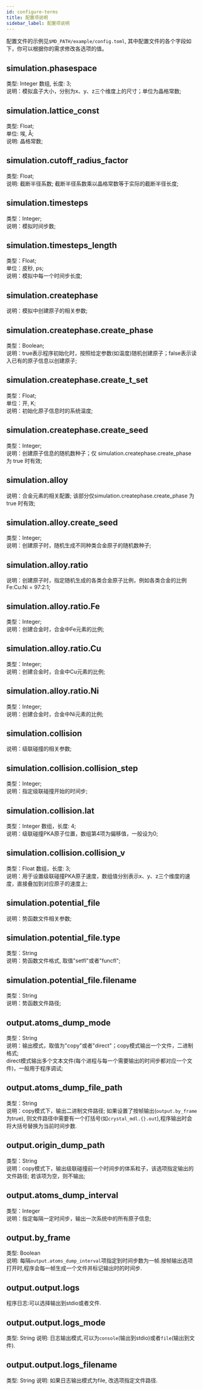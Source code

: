 ```yaml
---
id: configure-terms
title: 配置项说明
sidebar_label: 配置项说明
---
```


配置文件的示例见`$MD_PATH/example/config.toml`, 其中配置文件的各个字段如下，你可以根据你的需求修改各选项的值。

## simulation.phasespace
类型: Integer 数组, 长度: 3;  
说明：模拟盒子大小，分别为x、y、z三个维度上的尺寸；单位为晶格常数;

## simulation.lattice_const
类型: Float;  
单位: 埃, Å;  
说明: 晶格常数;

## simulation.cutoff_radius_factor
类型: Float;  
说明: 截断半径系数; 截断半径系数乘以晶格常数等于实际的截断半径长度;

## simulation.timesteps
类型：Integer;   
说明：模拟时间步数;  

## simulation.timesteps_length
类型：Float;  
单位：皮秒, ps;  
说明：模拟中每一个时间步长度;  

## simulation.createphase
说明：模拟中创建原子的相关参数;  

## simulation.createphase.create_phase
类型：Boolean;  
说明：true表示程序初始化时，按照给定参数(如温度)随机创建原子；false表示读入已有的原子信息以创建原子;  

## simulation.createphase.create_t_set
类型：Float;  
单位：开, K;  
说明：初始化原子信息时的系统温度;  
 <!--仅 simulation.createphase.create_phase 为 true 时有效 -->

## simulation.createphase.create_seed
类型：Integer;  
说明：创建原子信息的随机数种子；仅 simulation.createphase.create_phase 为 true 时有效;  

## simulation.alloy
说明：合金元素的相关配置; 该部分仅simulation.createphase.create_phase 为 true 时有效;  

## simulation.alloy.create_seed
类型：Integer;  
说明：创建原子时，随机生成不同种类合金原子的随机数种子;  

## simulation.alloy.ratio
说明：创建原子时，指定随机生成的各类合金原子比例，例如各类合金的比例Fe:Cu:Ni = 97:2:1;

## simulation.alloy.ratio.Fe
类型：Integer;  
说明：创建合金时，合金中Fe元素的比例;  

## simulation.alloy.ratio.Cu
类型：Integer;  
说明：创建合金时，合金中Cu元素的比例;  

## simulation.alloy.ratio.Ni
类型：Integer;  
说明：创建合金时，合金中Ni元素的比例;  

## simulation.collision
说明：级联碰撞的相关参数;  

## simulation.collision.collision_step
类型：Integer;  
说明：指定级联碰撞开始的时间步;  

## simulation.collision.lat
类型：Integer 数组，长度: 4;  
说明：级联碰撞PKA原子位置，数组第4项为偏移值，一般设为0;  

## simulation.collision.collision_v
类型：Float 数组，长度: 3;    
说明：用于设置级联碰撞PKA原子速度，数组值分别表示x、y、z三个维度的速度，直接叠加到对应原子的速度上;  

## simulation.potential_file
说明：势函数文件相关参数;  

## simulation.potential_file.type
类型：String  
说明：势函数文件格式, 取值"setfl"或者"funcfl";  

## simulation.potential_file.filename
类型：String  
说明：势函数文件路径;  

## output.atoms_dump_mode
类型：String  
说明：输出模式，取值为"copy"或者"direct"；copy模式输出一个文件，二进制格式;  
direct模式输出多个文本文件(每个进程与每一个需要输出的时间步都对应一个文件)，一般用于程序调试;

## output.atoms_dump_file_path
类型：String  
说明：copy模式下，输出二进制文件路径;
如果设置了按帧输出(`output.by_frame`为true), 则文件路径中需要有一个打括号(如`crystal_mdl.{}.out`),程序输出时会将大括号替换为当前时间步数.  

## output.origin_dump_path
类型：String  
说明：copy模式下，输出级联碰撞前一个时间步的体系粒子，该选项指定输出的文件路径; 若该项为空，则不输出;

## output.atoms_dump_interval
类型：Integer  
说明：指定每隔一定时间步，输出一次系统中的所有原子信息;  

## output.by_frame
类型: Boolean  
说明: 每隔`output.atoms_dump_interval`项指定到时间步数为一帧.按帧输出选项打开时,程序会每一帧生成一个文件并标记输出时的时间步.

## output.output.logs
程序日志:可以选择输出到stdio或者文件.

## output.output.logs_mode
类型: String
说明: 日志输出模式,可以为`console`(输出到stdio)或者`file`(输出到文件).

## output.output.logs_filename
类型: String
说明: 如果日志输出模式为file, 改选项指定文件路径.

